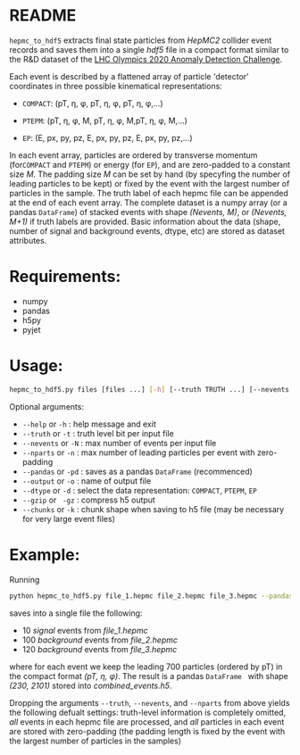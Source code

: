 # README
```hepmc_to_hdf5``` extracts final state particles from *HepMC2* collider event records and saves them into a single *hdf5* file in a compact format similar to the R&D dataset of the [LHC Olympics 2020 Anomaly Detection Challenge](https://lhco2020.github.io/homepage/). 

Each event is described by a flattened array of particle 'detector' coordinates in three possible kinematical representations:  

 - ```COMPACT```:  (pT, η, φ, pT, η, φ, pT, η, φ,...) 
  
 - ```PTEPM```: (pT, η, φ, M, pT, η, φ, M,pT, η, φ, M,...)
  
 - ```EP```:    (E, px, py, pz, E, px, py, pz, E, px, py, pz,...)
 
In each event array, particles are ordered by transverse momentum (for```COMPACT``` and ```PTEPM```) or energy (for ```EP```), and are zero-padded to a constant size *M*. The padding size *M* can be set by hand (by specyfing the number of leading particles to be kept) or fixed by the event with the largest number of particles in the sample. The truth label of each hepmc file can be appended at the end of each event array. The complete dataset is a numpy array (or a pandas ```DataFrame```) of stacked events with shape *(Nevents, M)*, or *(Nevents, M+1)* if truth labels are  provided. Basic information about the data (shape, number of signal and background events, dtype, etc) are stored as dataset attributes. 

# Requirements: 
- numpy
- pandas
- h5py
- pyjet

# Usage:
```bash
hepmc_to_hdf5.py files [files ...] [-h] [--truth TRUTH ...] [--nevents NEVENTS ...] [--nparts NPARTS] [--output OUTPUT] [--dtype DTYPE] [--gzip] [--chunks CHUNKS]       
```

Optional arguments:

 - ```--help``` or ```-h``` : help message and exit
 - ```--truth``` or ```-t``` : truth level bit per input file
 - ```--nevents``` or ```-N``` : max number of events per input file
 - ```--nparts``` or ```-n``` : max number of leading particles per event with zero-padding
 - ```--pandas``` or ```-pd``` : saves as a pandas ```DataFrame``` (recommenced)
 - ```--output``` or ```-o``` : name of output file
 - ```--dtype``` or ```-d``` : select the data representation: ```COMPACT```, ```PTEPM```, ```EP``` 
 - ```--gzip``` or ``` -gz``` : compress h5 output 
 - ```--chunks``` or ```-k``` : chunk shape when saving to h5 file (may be necessary for very large event files)

# Example:

Running
```bash
python hepmc_to_hdf5.py file_1.hepmc file_2.hepmc file_3.hepmc --pandas --truth 1 0 0 --nevents 10 100 120 --nparts 700 --output combined_events.h5 --dtype COMPACT 
```
saves into a single file the following: 
-  10 *signal* events from *file_1.hepmc*
- 100 *background* events from *file_2.hepmc*
- 120 *background* events from *file_3.hepmc*

where for each event we keep the leading 700 particles (ordered by pT) in the compact format *(pT, η, φ)*. The result is a pandas ```DataFrame ``` with shape *(230, 2101)* stored into *combined_events.h5*.

Dropping the arguments ```--truth```, ```--nevents```, and ```--nparts``` from above yields the following defualt settings: truth-level information is completely omitted, *all* events in each hepmc file are processed, and *all* particles in each event are stored with zero-padding (the padding length is fixed by the event with the largest number of particles in the samples)
